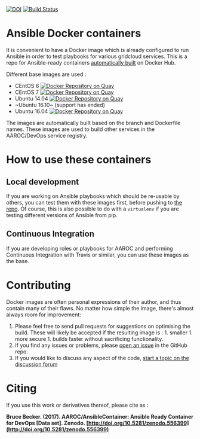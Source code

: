 [![DOI](https://zenodo.org/badge/53336926.svg)](https://zenodo.org/badge/latestdoi/53336926)  [![Build Status](https://travis-ci.org/AAROC/AnsibleContainer.svg?branch=master)](https://travis-ci.org/AAROC/AnsibleContainer) 

<!-- added a few other repos on quay -->

# Ansible Docker containers

It is convenient to have a Docker image which is already configured to run Ansible in order to test playbooks for various gridcloud services. This is a repo for Ansible-ready containers [automatically built](https://hub.docker.com/r/aaroc/ansiblecontainer) on Docker Hub.

Different base images are used :

  * CEntOS 6 [![Docker Repository on Quay](https://quay.io/repository/aaroc/ansible-ready-centos6/status "Docker Repository on Quay")](https://quay.io/repository/aaroc/ansible-ready-centos6)
  * CEntOS 7 [![Docker Repository on Quay](https://quay.io/repository/aaroc/ansible-ready-centos7/status "Docker Repository on Quay")](https://quay.io/repository/aaroc/ansible-ready-centos7)
  * Ubuntu 14.04 [![Docker Repository on Quay](https://quay.io/repository/aaroc/ansible-ready-u1404/status "Docker Repository on Quay")](https://quay.io/repository/aaroc/ansible-ready-u1404)
  * ~Ubuntu 16.10~ (support has ended)
  * Ubuntu 16.04 [![Docker Repository on Quay](https://quay.io/repository/aaroc/ansible-ready-u1604/status "Docker Repository on Quay")](https://quay.io/repository/aaroc/ansible-ready-u1604)

The images are automatically built based on the branch and Dockerfile names. These images are used to build other services in the AAROC/DevOps service registry.

# How to use these containers

## Local development

If you are working on Ansible playbooks which should be re-usable by others, you can test them with these images first, before pushing to [the repo](https://github.com/AAOC/DevOps). Of course, this is  also possible to do with a `virtualenv` if you are testing different versions of Ansible from pip.

## Continuous Integration

If you are developing roles or playbooks for AAROC and performing Continuous Integration with Travis or similar, you can use these images as the base.

# Contributing

Docker images are often personal expressions of their author, and thus contain many of their flaws.
No matter how simple the image, there's almost always room for improvement:

  1. Please feel free to send pull requests for suggestions on optimising the build. These will likely be accepted if the resulting image is :
    1. smaller
    1. more secure
    1. builds faster
    without sacrificing functionality.
  1. If you find any issues or problems, please [open an issue](https://github.com/AAROC/AnsibleContainer/issues/new) in the GitHub repo.
  1. If you would like to discuss any aspect of the code, [start a topic on the discussion forum](https://discourse.sci-gaia.eu)

# Citing

If you use  this work or derivatives thereof, please cite as :

**Bruce Becker. (2017). AAROC/AnsibleContainer: Ansible Ready Container for DevOps [Data set]. Zenodo. [http://doi.org/10.5281/zenodo.556399](http://doi.org/10.5281/zenodo.556399)**
